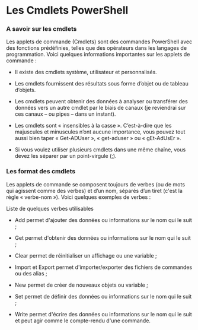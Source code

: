# Les Cmdlets PowerShell 

### A savoir sur les cmdlets

Les applets de commande (Cmdlets) sont des commandes PowerShell avec des fonctions prédéfinies, telles que des opérateurs dans les langages de programmation. Voici quelques informations importantes sur les applets de commande : 

- Il existe des cmdlets système, utilisateur et personnalisés. 

- Les cmdlets fournissent des résultats sous forme d’objet ou de tableau d’objets. 

- Les cmdlets peuvent obtenir des données à analyser ou transférer des données vers un autre cmdlet par le biais de canaux (je reviendrai sur ces canaux – ou pipes – dans un instant). 

- Les cmdlets sont « insensibles à la casse ». C’est-à-dire que les majuscules et minuscules n’ont aucune importance, vous pouvez tout aussi bien taper « Get-ADUser », « get-aduser » ou « gEt-AdUsEr ». 

- Si vous voulez utiliser plusieurs cmdlets dans une même chaîne, vous devez les séparer par un point-virgule (;). 

### Les format des cmdlets 

 

Les applets de commande se composent toujours de verbes (ou de mots qui agissent comme des verbes) et d’un nom, séparés d’un tiret (c'est la règle « verbe-nom »). Voici quelques exemples de verbes : 

Liste de quelques verbes utilisables 

- Add permet d'ajouter des données ou informations sur le nom qui le suit ; 

- Get permet d'obtenir des données ou informations sur le nom qui le suit ; 

- Clear permet de réinitialiser un affichage ou une variable ; 

- Import et Export permet d'importer/exporter des fichiers de commandes ou des alias ; 

- New permet de créer de nouveaux objets ou variable ; 

- Set permet de définir des données ou informations sur le nom qui le suit ; 

- Write permet d'écrire des données ou informations sur le nom qui le suit et peut agir comme le compte-rendu d'une commande. 
